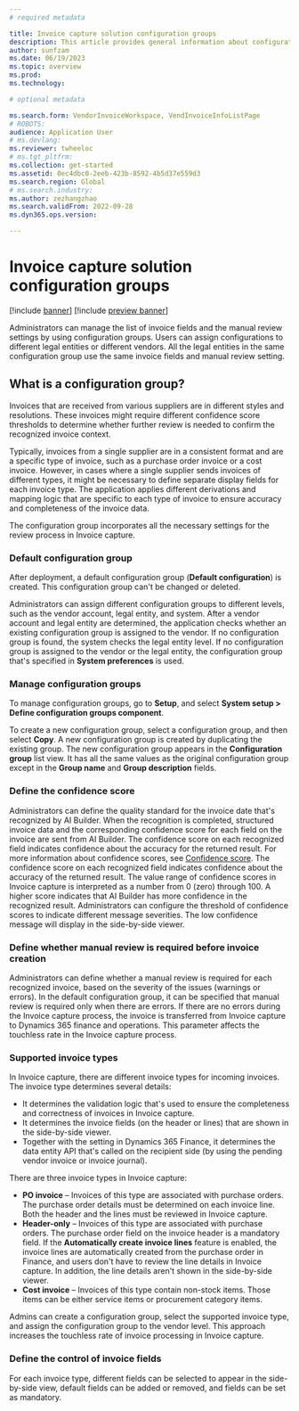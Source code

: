 ```yaml
---
# required metadata

title: Invoice capture solution configuration groups
description: This article provides general information about configuration groups in the Invoice capture solution.
author: sunfzam
ms.date: 06/19/2023
ms.topic: overview
ms.prod: 
ms.technology: 

# optional metadata

ms.search.form: VendorInvoiceWorkspace, VendInvoiceInfoListPage
# ROBOTS: 
audience: Application User
# ms.devlang: 
ms.reviewer: twheeloc
# ms.tgt_pltfrm: 
ms.collection: get-started
ms.assetid: 0ec4dbc0-2eeb-423b-8592-4b5d37e559d3
ms.search.region: Global
# ms.search.industry: 
ms.author: zezhangzhao
ms.search.validFrom: 2022-09-28
ms.dyn365.ops.version: 

---
```


# Invoice capture solution configuration groups

[!include [banner](../includes/banner.md)]
[!include [preview banner](../includes/preview-banner.md)]


Administrators can manage the list of invoice fields and the manual review settings by using configuration groups. Users can assign configurations to different legal entities or different vendors. All the legal entities in the same configuration group use the same invoice fields and manual review setting.

## What is a configuration group?

Invoices that are received from various suppliers are in different styles and resolutions. These invoices might require different confidence score thresholds to determine whether further review is needed to confirm the recognized invoice context.

Typically, invoices from a single supplier are in a consistent format and are a specific type of invoice, such as a purchase order invoice or a cost invoice. However, in cases where a single supplier sends invoices of different types, it might be necessary to define separate display fields for each invoice type. The application applies different derivations and mapping logic that are specific to each type of invoice to ensure accuracy and completeness of the invoice data.


The configuration group incorporates all the necessary settings for the review process in Invoice capture.

### Default configuration group

After deployment, a default configuration group (**Default configuration**) is created. This configuration group can't be changed or deleted.

Administrators can assign different configuration groups to different levels, such as the vendor account, legal entity, and system. After a vendor account and legal entity are determined, the application checks whether an existing configuration group is assigned to the vendor. If no configuration group is found, the system checks the legal entity level. If no configuration group is assigned to the vendor or the legal entity, the configuration group that's specified in **System preferences** is used.

### Manage configuration groups

To manage configuration groups, go to **Setup**, and select **System setup \> Define configuration groups component**.

To create a new configuration group, select a configuration group, and then select **Copy**. A new configuration group is created by duplicating the existing group. The new configuration group appears in the **Configuration group** list view. It has all the same values as the original configuration group except in the **Group name** and **Group description** fields.

### Define the confidence score

Administrators can define the quality standard for the invoice date that's recognized by AI Builder. When the recognition is completed, structured invoice data and the corresponding confidence score for each field on the invoice are sent from AI Builder. The confidence score on each recognized field indicates confidence about the accuracy for the returned result. For more information about confidence scores, see [Confidence score](/azure/applied-ai-services/form-recognizer/concept-accuracy-confidence). The confidence score on each recognized field indicates confidence about the accuracy of the returned result. The value range of confidence scores in Invoice capture is interpreted as a number from 0 (zero) through 100. A higher score indicates that AI Builder has more confidence in the recognized result. Administrators can configure the threshold of confidence scores to indicate different message severities. The low confidence message will display in the side-by-side viewer. 

### Define whether manual review is required before invoice creation

Administrators can define whether a manual review is required for each recognized invoice, based on the severity of the issues (warnings or errors). In the default configuration group, it can be specified that manual review is required only when there are errors. If there are no errors during the Invoice capture process, the invoice is transferred from Invoice capture to Dynamics 365 finance and operations. This parameter affects the touchless rate in the Invoice capture process.


### Supported invoice types

In Invoice capture, there are different invoice types for incoming invoices. The invoice type determines several details:

- It determines the validation logic that's used to ensure the completeness and correctness of invoices in Invoice capture.
- It determines the invoice fields (on the header or lines) that are shown in the side-by-side viewer.
- Together with the setting in Dynamics 365 Finance, it determines the data entity API that's called on the recipient side (by using the pending vendor invoice or invoice journal).

There are three invoice types in Invoice capture:

- **PO invoice** – Invoices of this type are associated with purchase orders. The purchase order details must be determined on each invoice line. Both the header and the lines must be reviewed in Invoice capture.
- **Header-only** – Invoices of this type are associated with purchase orders. The purchase order field on the invoice header is a mandatory field. If the **Automatically create invoice lines** feature is enabled, the invoice lines are automatically created from the purchase order in Finance, and users don't have to review the line details in Invoice capture. In addition, the line details aren't shown in the side-by-side viewer.
- **Cost invoice** – Invoices of this type contain non-stock items. Those items can be either service items or procurement category items.

Admins can create a configuration group, select the supported invoice type, and assign the configuration group to the vendor level. This approach increases the touchless rate of invoice processing in Invoice capture.

### Define the control of invoice fields

For each invoice type, different fields can be selected to appear in the side-by-side view, default fields can be added or removed, and fields can be set as mandatory.
